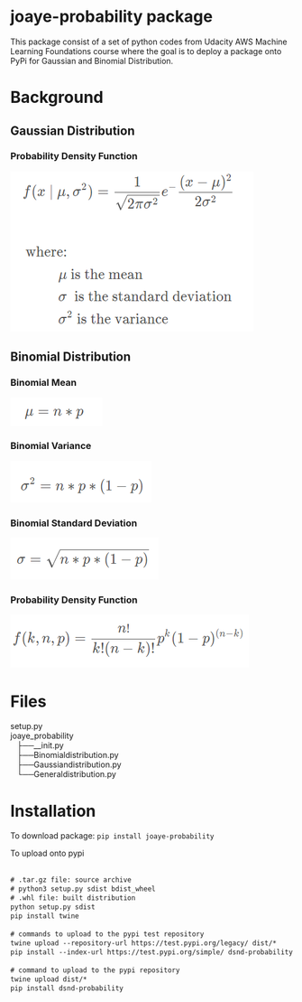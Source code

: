 # joaye-probability package

This package consist of a set of python codes from Udacity AWS Machine Learning Foundations course where the goal is to deploy a package onto PyPi for Gaussian and Binomial Distribution.

# Background
## Gaussian Distribution
### Probability Density Function
![gaussian  pdf](https://github.com/joaye/joaye_probability/blob/master/img/gaussian_pdf.PNG)

## Binomial Distribution
### Binomial Mean
![binomial mean](https://github.com/joaye/joaye_probability/blob/master/img/binom_mean.PNG)
### Binomial Variance
![binomial mean](https://github.com/joaye/joaye_probability/blob/master/img/binom_variance.PNG)
### Binomial Standard Deviation
![binomial mean](https://github.com/joaye/joaye_probability/blob/master/img/binom_stdev.PNG)
### Probability Density Function
![binomial mean](https://github.com/joaye/joaye_probability/blob/master/img/binom_pdf.PNG)

# Files

 setup.py\
 joaye_probability\
 &nbsp;&nbsp;&nbsp;├──__init.py\
 &nbsp;&nbsp;&nbsp;├──Binomialdistribution.py\
 &nbsp;&nbsp;&nbsp;├──Gaussiandistribution.py\
 &nbsp;&nbsp;&nbsp;└──Generaldistribution.py

# Installation
To download package:
`pip install joaye-probability`

To upload onto pypi
```cd binomial_package_files

# .tar.gz file: source archive
# python3 setup.py sdist bdist_wheel
# .whl file: built distribution
python setup.py sdist
pip install twine

# commands to upload to the pypi test repository
twine upload --repository-url https://test.pypi.org/legacy/ dist/*
pip install --index-url https://test.pypi.org/simple/ dsnd-probability

# command to upload to the pypi repository
twine upload dist/*
pip install dsnd-probability


